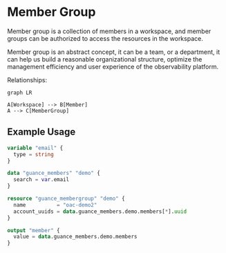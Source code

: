 # Member Group

Member group is a collection of members in a workspace, and member groups can be authorized to access the resources in the workspace.

Member group is an abstract concept, it can be a team, or a department, it can help us build a reasonable organizational
structure, optimize the management efficiency and user experience of the observability platform.

Relationships:

```mermaid
graph LR

A[Workspace] --> B[Member]
A --> C[MemberGroup]
```

## Example Usage

```terraform
variable "email" {
  type = string
}

data "guance_members" "demo" {
  search = var.email
}

resource "guance_membergroup" "demo" {
  name          = "oac-demo2"
  account_uuids = data.guance_members.demo.members[*].uuid
}

output "member" {
  value = data.guance_members.demo.members
}
```
